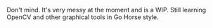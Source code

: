 Don't mind. It's very messy at the moment and is a WIP. Still learning OpenCV and other graphical tools in Go Horse style.
